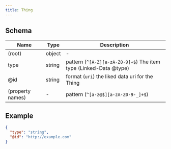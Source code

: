 ```yaml
---
title: Thing
---
```

## Schema

| Name | Type | Description |
|---|---|---|
| (root) | object | - |
| type | string | pattern (`^[A-Z][a-zA-Z0-9]+$`) The item type (Linked-Data @type) |
| @id | string | format (`uri`) the liked data uri for the Thing |
| (property names) | - | pattern (`^[a-z@$][a-zA-Z0-9-_]+$`)  |

## Example



```json
{
  "type": "string",
  "@id": "http://example.com"
}
```
